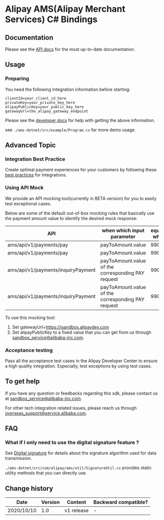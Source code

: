 # Alipay AMS(Alipay Merchant Services) C# Bindings 


## Documentation

Please see the [API docs](https://global.alipay.com/doc/ams) for the most up-to-date documentation.

## Usage

### Preparing

You need the following Integration information before starting:
```
clientId=your_client_id_here
privateKey=your_private_key_here
alipayPublicKey=your_public_key_here
gatewayUrl=the_alipay_gateway_endpoint
```

Please see the [developer docs](https://global.alipay.com/doc/ams_upm/introduction) for help with getting the above information.

see `./ams-dotnet/src/example/Program.cs` for more demo usage.

## Advanced Topic

### Integration Best Practice

Create optimal payment experiences for your customers by following these [best practices](https://global.alipay.com/doc/ams_upm/bp) for integrations.

### Using API Mock

We provide an API mocking tool(currently in BETA version) for you to easily test exceptional cases. 

Below are some of the default out-of-box mocking rules that basically use the payment amount value to identify the desired mock response:

|API|when which input parameter|equals what|then you get a response of|
|---|---|---|---|
|ams/api/v1/payments/pay|payToAmount.value|9901|UNKNOWN_EXCEPTION|
|ams/api/v1/payments/pay|payToAmount.value|9902|network timeout|
|ams/api/v1/payments/inquiryPayment|payToAmount.value of the corresponding PAY request|9903|UNKNOWN_EXCEPTION|
|ams/api/v1/payments/inquiryPayment|payToAmount.value of the corresponding PAY request|9904|network timeout|

To use this mocking tool:

1. Set gatewayUrl=https://isandbox.alipaydev.com
2. Set alipayPublicKey to a fixed value that you can get from us through sandbox_service@alibaba-inc.com.

### Acceptance testing

Pass all the acceptance test cases in the Alipay Developer Center to ensure a high quality integration. Especially, test exceptions by using test cases.

## To get help

If you have any question or feedbacks regarding this sdk, please contact us at sandbox_service@alibaba-inc.com.

For other tech integration related issues, please reach us through overseas_support@service.alibaba.com. 


## FAQ

### What if I only need to use the digital signature feature ?

See [Digital signature](https://global.alipay.com/doc/ams/digital_signature) for details about the signature algorithm used for data transmission.

`./ams-dotnet/src/com/alipay/ams/util/SignatureUtil.cs` provides static utility methods that you can directly use.

## Change history

|Date|Version|Content|Backward compatible?|
|---|---|---|---|
|2020/10/10|1.0|v1 release|-|

